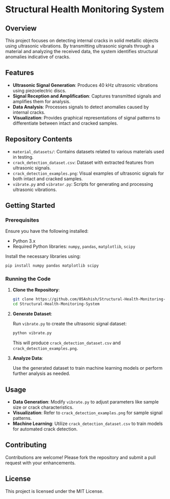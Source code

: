 # Structural Health Monitoring System

## Overview

This project focuses on detecting internal cracks in solid metallic objects using ultrasonic vibrations. By transmitting ultrasonic signals through a material and analyzing the received data, the system identifies structural anomalies indicative of cracks.

## Features

- **Ultrasonic Signal Generation**: Produces 40 kHz ultrasonic vibrations using piezoelectric discs.
- **Signal Reception and Amplification**: Captures transmitted signals and amplifies them for analysis.
- **Data Analysis**: Processes signals to detect anomalies caused by internal cracks.
- **Visualization**: Provides graphical representations of signal patterns to differentiate between intact and cracked samples.

## Repository Contents

- `material_datasets/`: Contains datasets related to various materials used in testing.
- `crack_detection_dataset.csv`: Dataset with extracted features from ultrasonic signals.
- `crack_detection_examples.png`: Visual examples of ultrasonic signals for both intact and cracked samples.
- `vibrate.py` and `vibrator.py`: Scripts for generating and processing ultrasonic vibrations.

## Getting Started

### Prerequisites

Ensure you have the following installed:

- Python 3.x
- Required Python libraries: `numpy`, `pandas`, `matplotlib`, `scipy`

Install the necessary libraries using:

```bash
pip install numpy pandas matplotlib scipy
```

### Running the Code

1. **Clone the Repository**:

   ```bash
   git clone https://github.com/05Ashish/Structural-Health-Monitoring-System.git
   cd Structural-Health-Monitoring-System
   ```

2. **Generate Dataset**:

   Run `vibrate.py` to create the ultrasonic signal dataset:

   ```bash
   python vibrate.py
   ```

   This will produce `crack_detection_dataset.csv` and `crack_detection_examples.png`.

3. **Analyze Data**:

   Use the generated dataset to train machine learning models or perform further analysis as needed.

## Usage

- **Data Generation**: Modify `vibrate.py` to adjust parameters like sample size or crack characteristics.
- **Visualization**: Refer to `crack_detection_examples.png` for sample signal patterns.
- **Machine Learning**: Utilize `crack_detection_dataset.csv` to train models for automated crack detection.

## Contributing

Contributions are welcome! Please fork the repository and submit a pull request with your enhancements.

## License

This project is licensed under the MIT License. 